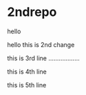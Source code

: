 # 2ndrepo

hello

hello this is 2nd change

this is 3rd line ..................

this is 4th line

this is 5th line